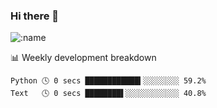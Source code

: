### Hi there 👋

<!--
**lv2020/lv2020** is a ✨ _special_ ✨ repository because its `README.md` (this file) appears on your GitHub profile.

Here are some ideas to get you started:

- 🔭 I’m currently working on ...
- 🌱 I’m currently learning ...
- 👯 I’m looking to collaborate on ...
- 🤔 I’m looking for help with ...
- 💬 Ask me about ...
- 📫 How to reach me: ...
- 😄 Pronouns: ...
- ⚡ Fun fact: ...
-->
![:name](https://count.getloli.com/get/@:lv2020)
 <!-- waka-box start -->
📊 Weekly development breakdown
```text
Python 🕓 0 secs ████████████▍░░░░░░░░ 59.2%
Text   🕓 0 secs ████████▌░░░░░░░░░░░░ 40.8%
```
<!-- Powered by https://github.com/YouEclipse/waka-box-go . -->
<!-- waka-box end -->
